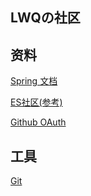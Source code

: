 ## LWQの社区

## 资料
[Spring 文档](https://spring.io/guides)

[ES社区(参考)](https://elasticsearch.cn/explore)

[Github OAuth](https://developer.github.com/apps/building-oauth-apps/creating-an-oauth-app/)
## 工具
[Git](https://git-scm.com/)
